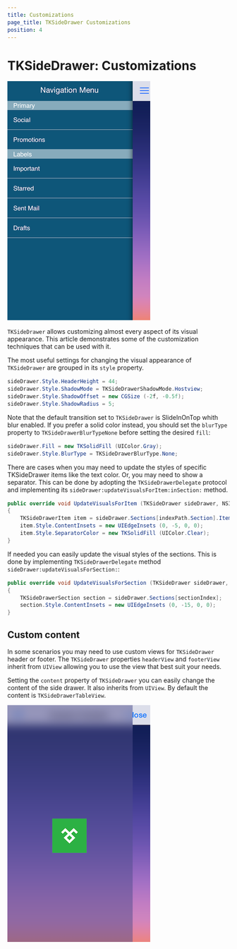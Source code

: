 ```yaml
---
title: Customizations
page_title: TKSideDrawer Customizations
position: 4
---
```


# TKSideDrawer: Customizations 

<img src="../images/sidedrawer-customizations001.png"/>

<code>TKSideDrawer</code> allows customizing almost every aspect of its visual appearance. This article demonstrates some of the customization techniques that can be used with it.

The most useful settings for changing the visual appearance of <code>TKSideDrawer</code> are grouped in its <code>style</code> property.

<snippet id='drawer-style'/>

<snippet id='drawer-style-swift'/>

```C#
sideDrawer.Style.HeaderHeight = 44;
sideDrawer.Style.ShadowMode = TKSideDrawerShadowMode.Hostview;
sideDrawer.Style.ShadowOffset = new CGSize (-2f, -0.5f);
sideDrawer.Style.ShadowRadius = 5;
```

Note that the default transition set to <code>TKSideDrawer</code> is SlideInOnTop whith blur enabled. If you prefer a solid color instead, you should set the <code>blurType</code> property to <code>TKSideDrawerBlurTypeNone</code> before setting the desired <code>fill</code>:

<snippet id='drawer-blur'/>

<snippet id='drawer-blur-swift'/>

```C#
sideDrawer.Fill = new TKSolidFill (UIColor.Gray);
sideDrawer.Style.BlurType = TKSideDrawerBlurType.None;
```

There are cases when you may need to update the styles of specific TKSideDrawer items like the text color. Or, you may need to show a separator. This can be done by adopting the <code>TKSideDrawerDelegate</code> protocol and implementing its <code>sideDrawer:updateVisualsForItem:inSection:</code> method.

<snippet id='drawer-update'/>

<snippet id='drawer-update-swift'/>

```C#
public override void UpdateVisualsForItem (TKSideDrawer sideDrawer, NSIndexPath indexPath)
{
    TKSideDrawerItem item = sideDrawer.Sections[indexPath.Section].Items[indexPath.Item];
    item.Style.ContentInsets = new UIEdgeInsets (0, -5, 0, 0);
    item.Style.SeparatorColor = new TKSolidFill (UIColor.Clear);
}
```

If needed you can easily update the visual styles of the sections. This is done by implementing <code>TKSideDrawerDelegate</code> method <code>sideDrawer:updateVisualsForSection:</code>:

<snippet id='drawer-update-section'/>

<snippet id='drawer-update-section-swift'/>

```C#
public override void UpdateVisualsForSection (TKSideDrawer sideDrawer, int sectionIndex)
{
    TKSideDrawerSection section = sideDrawer.Sections[sectionIndex];
    section.Style.ContentInsets = new UIEdgeInsets (0, -15, 0, 0);
}
```

## Custom content

In some scenarios you may need to use custom views for <code>TKSideDrawer</code> header or footer. The <code>TKSideDrawer</code> properties <code>headerView</code> and <code>footerView</code> inherit from <code>UIView</code> allowing you to use the view that best suit your needs.

Setting the <code>content</code> property of <code>TKSideDrawer</code> you can easily change the content of the side drawer. It also inherits from <code>UIView</code>. By default the content is <code>TKSideDrawerTableView</code>.

<img src= "../images/sidedrawer-customizations002.png"/>